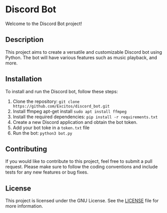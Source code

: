 # Discord Bot

Welcome to the Discord Bot project!

## Description

This project aims to create a versatile and customizable Discord bot using Python. The bot will have various features such as music playback, and more.

## Installation

To install and run the Discord bot, follow these steps:

1. Clone the repository: `git clone https://github.com/Excitos/discord_bot.git`
2. Install ffmpeg apt-get install `sudo apt install ffmpeg`
3. Install the required dependencies: `pip install -r requirements.txt`
4. Create a new Discord application and obtain the bot token.
5. Add your bot toke in a `token.txt` file
6. Run the bot: `python3 bot.py`

## Contributing

If you would like to contribute to this project, feel free to submit a pull request. Please make sure to follow the coding conventions and include tests for any new features or bug fixes.

## License

This project is licensed under the GNU License. See the [LICENSE](LICENSE) file for more information.
